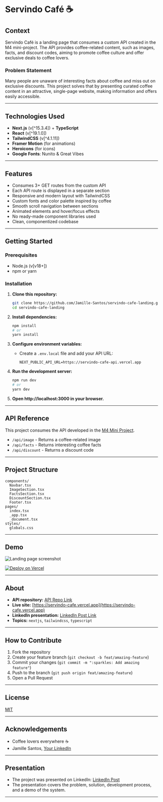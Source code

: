 # Servindo Café ☕

## Context

Servindo Café is a landing page that consumes a custom API created in the M4 mini-project. The API provides coffee-related content, such as images, facts, and discount codes, aiming to promote coffee culture and offer exclusive deals to coffee lovers.

### Problem Statement

Many people are unaware of interesting facts about coffee and miss out on exclusive discounts. This project solves that by presenting curated coffee content in an attractive, single-page website, making information and offers easily accessible.

---

## Technologies Used

- **Next.js** (v[^15.3.4]) + **TypeScript**
- **React** (v[^19.1.0])
- **TailwindCSS** (v[^4.1.11])
- **Framer Motion** (for animations)
- **Heroicons** (for icons)
- **Google Fonts**: Nunito & Great Vibes

---

## Features

- Consumes 3+ GET routes from the custom API
- Each API route is displayed in a separate section
- Responsive and modern layout with TailwindCSS
- Custom fonts and color palette inspired by coffee
- Smooth scroll navigation between sections
- Animated elements and hover/focus effects
- No ready-made component libraries used
- Clean, componentized codebase

---

## Getting Started

### Prerequisites

- Node.js (v[v18+])
- npm or yarn

### Installation

1. **Clone this repository:**
   ```bash
   git clone https://github.com/Jamille-Santos/servindo-cafe-landing.git
   cd servindo-cafe-landing
   ```

2. **Install dependencies:**
   ```bash
   npm install
   # or
   yarn install
   ```

3. **Configure environment variables:**
   - Create a `.env.local` file and add your API URL:
     ```
     NEXT_PUBLIC_API_URL=https://servindo-cafe-api.vercel.app
     ```

4. **Run the development server:**
   ```bash
   npm run dev
   # or
   yarn dev
   ```

5. **Open http://localhost:3000 in your browser.**

---

## API Reference

This project consumes the API developed in the [M4 Mini Project](https://github.com/Jamille-Santos/servindo-cafe-api).

- `/api/image` - Returns a coffee-related image
- `/api/facts` - Returns interesting coffee facts
- `/api/discount` - Returns a discount code

---

## Project Structure

```
components/
  Navbar.tsx
  ImageSection.tsx
  FactsSection.tsx
  DiscountSection.tsx
  Footer.tsx
pages/
  index.tsx
  _app.tsx
  _document.tsx
styles/
  globals.css
```

---

## Demo

![Landing page screenshot](public/demo-screenshot.png)

[![Deploy on Vercel](https://vercel.com/button)](https://[your-vercel-link])

---

## About

- **API repository:** [API Repo Link](https://github.com/Jamille-Santos/servindo-cafe-api)
- **Live site:** [https://servindo-cafe.vercel.app](https://servindo-cafe.vercel.app)
- **LinkedIn presentation:** [LinkedIn Post Link](https://www.linkedin.com/posts/jamille-santos-155722208_/)
- **Topics:** `nextjs`, `tailwindcss`, `typescript`

---

## How to Contribute

1. Fork the repository
2. Create your feature branch (`git checkout -b feat/amazing-feature`)
3. Commit your changes (`git commit -m ":sparkles: Add amazing feature"`)
4. Push to the branch (`git push origin feat/amazing-feature`)
5. Open a Pull Request

---

## License

[MIT](LICENSE)

---

## Acknowledgements

- Coffee lovers everywhere ☕
- Jamille Santos, [Your LinkedIn](https://www.linkedin.com/in/jamille-santos-155722208/)

---

## Presentation

- The project was presented on LinkedIn: [LinkedIn Post](https://www.linkedin.com/posts/jamille-santos-155722208_/)
- The presentation covers the problem, solution, development process, and a demo of the system.

---